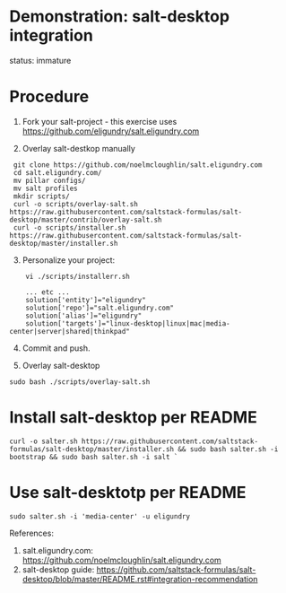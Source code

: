 # Demonstration: salt-desktop integration

status: immature

# Procedure

1. Fork your salt-project - this exercise uses https://github.com/eligundry/salt.eligundry.com

2. Overlay salt-destkop manually

```
 git clone https://github.com/noelmcloughlin/salt.eligundry.com
 cd salt.eligundry.com/
 mv pillar configs/
 mv salt profiles
 mkdir scripts/
 curl -o scripts/overlay-salt.sh https://raw.githubusercontent.com/saltstack-formulas/salt-desktop/master/contrib/overlay-salt.sh
 curl -o scripts/installer.sh https://raw.githubusercontent.com/saltstack-formulas/salt-desktop/master/installer.sh
```

3. Personalize your project:

```
    vi ./scripts/installerr.sh

    ... etc ...
    solution['entity']="eligundry"
    solution['repo']="salt.eligundry.com"
    solution['alias']="eligundry"
    solution['targets']="linux-desktop|linux|mac|media-center|server|shared|thinkpad"
```

4. Commit and push.

5. Overlay salt-desktop
```
sudo bash ./scripts/overlay-salt.sh
```

# Install salt-desktop per README
```
curl -o salter.sh https://raw.githubusercontent.com/saltstack-formulas/salt-desktop/master/installer.sh && sudo bash salter.sh -i bootstrap && sudo bash salter.sh -i salt `
```

# Use salt-desktotp per README
```
sudo salter.sh -i 'media-center' -u eligundry
```


References:
 1. salt.eligundry.com: https://github.com/noelmcloughlin/salt.eligundry.com
 2. salt-desktop guide: https://github.com/saltstack-formulas/salt-desktop/blob/master/README.rst#integration-recommendation
